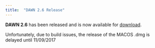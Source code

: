 ```yaml
---
title:  "DAWN 2.6 Release"
---
```

**DAWN 2.6** has been released and is now available for [download](http://dawnsci.org/downloads/).

Unfortunately, due to build issues, the release of the MACOS .dmg is delayed until 11/09/2017
